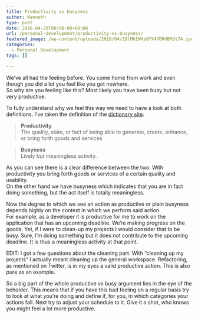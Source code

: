 ```yaml
---
title: Productivity vs busyness
author: Kenneth
type: post
date: 2016-04-20T00:00:00+00:00
url: /personal-development/productivity-vs-busyness/
featured_image: /wp-content/uploads/2016/04/19lMkIWHzGYX47DRdBR5t7A.jpeg
categories:
  - Personal Development
tags: []

---
```

<p id="f934" class="graf graf--p graf-after--figure">
  We’ve all had the feeling before. You come home from work and even though you did a lot you feel like you got nowhere.<br /> So why are you feeling like this? Most likely you have been busy but not very productive.
</p>

<p id="8212" class="graf graf--p graf-after--p">
  To fully understand why we feel this way we need to have a look at both definitions. I’ve taken the definition of the <a class="markup--anchor markup--p-anchor" href="http://www.dictionary.com/" target="_blank" rel="noopener noreferrer" data-href="http://www.dictionary.com/">dictionary site</a>.
</p>

<blockquote id="76f7" class="graf graf--pullquote graf-after--p">
  <p>
    <strong class="markup--strong markup--pullquote-strong">Productivity<br /> </strong>The quality, state, or fact of being able to generate, create, enhance, or bring forth goods and&nbsp;services
  </p>
</blockquote>

<blockquote id="a9d5" class="graf graf--pullquote graf-after--pullquote">
  <p>
    <strong class="markup--strong markup--pullquote-strong">Busyness<br /> </strong> Lively but meaningless activity.
  </p>
</blockquote>

<p id="bc71" class="graf graf--p graf-after--pullquote">
  As you can see there is a clear difference between the two. With productivity you bring forth goods or services of a certain quality and usability.<br /> On the other hand we have busyness which indicates that you are in fact doing something, but the act itself is totally meaningless.
</p>

<p id="28eb" class="graf graf--p graf-after--p">
  Now the degree to which we see an action as productive or plain busyness depends highly on the context in which we perform said action.<br /> For example, as a developer it is productive for me to work on the application that has an upcoming deadline. We’re making progress on the goods. Yet, if I were to clean-up my projects I would consider that to be busy. Sure, I’m doing something but it does not contribute to the upcoming deadline. It is thus a meaningless activity at that point.
</p>

<p id="c95c" class="graf graf--p graf-after--p">
  EDIT: I got a few questions about the cleaning part. With “cleaning up my projects” I actually meant cleaning up the general workspace. Refactoring, as mentioned on Twitter, is in my eyes a valid productive action. This is also pure as an example.
</p>

<p id="1b3b" class="graf graf--p graf-after--p graf--trailing">
  So a big part of the whole productive vs busy argument lies in the eye of the beholder. This means that if you have this bad feeling on a regular basis try to look at what you’re doing and define if, for you, in which categories your actions fall. Next try to adjust your schedule to it. Give it a shot, who knows you might feel a lot more productive.
</p>